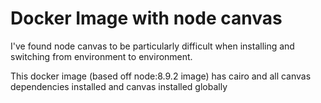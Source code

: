 # Docker Image with node canvas
I've found node canvas to be particularly difficult when installing and switching from environment to environment.

This docker image (based off node:8.9.2 image) has cairo and all canvas dependencies installed and canvas installed globally


